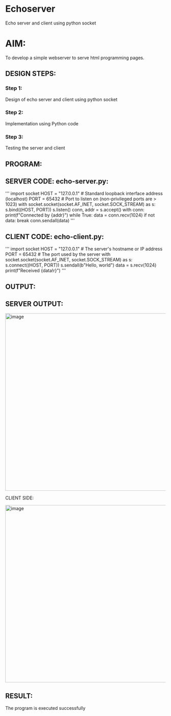 # Echoserver
Echo server and client using python socket

# AIM:

To develop a simple webserver to serve html programming pages.

## DESIGN STEPS:

### Step 1:

Design of echo server and client using python socket

### Step 2:

Implementation using Python code

### Step 3:

Testing the server and client 

## PROGRAM:
## SERVER CODE: echo-server.py:
'''
import socket
HOST = "127.0.0.1"  # Standard loopback interface address (localhost)
PORT = 65432  # Port to listen on (non-privileged ports are > 1023)
with socket.socket(socket.AF_INET, socket.SOCK_STREAM) as s:
    s.bind((HOST, PORT))
    s.listen()
    conn, addr = s.accept()
    with conn:
        print(f"Connected by {addr}")
        while True:
            data = conn.recv(1024)
            if not data:
                break
            conn.sendall(data)
'''
## CLIENT CODE: echo-client.py:

'''
import socket
HOST = "127.0.0.1"  # The server's hostname or IP address
PORT = 65432  # The port used by the server
with socket.socket(socket.AF_INET, socket.SOCK_STREAM) as s:
    s.connect((HOST, PORT))
    s.sendall(b"Hello, world")
    data = s.recv(1024)
print(f"Received {data!r}")
'''
## OUTPUT:
## SERVER OUTPUT:


<img width="557" alt="image" src="https://github.com/sreekarsh/Echoserver/assets/139841918/bbb00c93-8598-44f1-b23d-5334c9e563f7">

CLIENT SIDE:


<img width="557" alt="image" src="https://github.com/sreekarsh/Echoserver/assets/139841918/fe761599-4d85-4feb-b5d9-ae40ded342ee">



## RESULT:
The program is executed successfully
